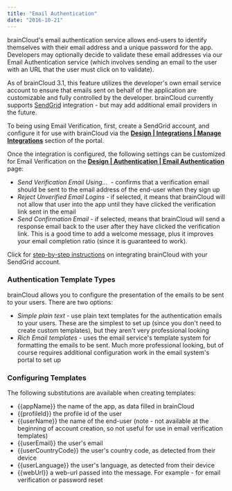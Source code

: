 ```yaml
---
title: "Email Authentication"
date: "2016-10-21"
---
```


brainCloud's email authentication service allows end-users to identify themselves with their email address and a unique password for the app. Developers may optionally decide to validate these email addresses via our Email Authentication service (which involves sending an email to the user with an URL that the user must click on to validate).

As of brainCloud 3.1, this feature utilizes the developer's own email service account to ensure that emails sent on behalf of the application are customizable and fully controlled by the developer. brainCloud currently supports [SendGrid](http://sendgrid.com) integration - but may add additional email providers in the future.

To being using Email Verification, first, create a SendGrid account, and configure it for use with brainCloud via the [**Design | Integrations | Manage Integrations**](https://portal.braincloudservers.com/admin/dashboard#/development/integrations-manage-integrations) section of the portal.

Once the integration is configured, the following settings can be customized for Email Verification on the [**Design | Authentication | Email Authentication**](https://portal.braincloudservers.com/admin/dashboard#/development/authentication-email) page:

- _Send Verification Email Using..._  - confirms that a verification email should be sent to the email address of the end-user when they sign up
- _Reject Unverified Email Logins_ - if selected, it means that brainCloud will not allow that user into the app until they have clicked the verification link sent in the email
- _Send Confirmation Email_ - if selected, means that brainCloud will send a response email back to the user after they have clicked the verification link. This is a good time to add a welcome message, plus it improves your email completion ratio (since it is guaranteed to work).

Click for [step-by-step instructions](/learn/portal-tutorials/email-integration-sendgrid/) on integrating brainCloud with your SendGrid account.

### Authentication Template Types

brainCloud allows you to configure the presentation of the emails to be sent to your users. There are two options:

- _Simple plain text_ - use plain text templates for the authentication emails to your users. These are the simplest to set up (since you don't need to create custom templates), but they aren't very professional looking
- _Rich Email templates_ - uses the email service's template system for formatting the emails to be sent. Much more professional looking, but of course requires additional configuration work in the email system's portal to set up

### Configuring Templates

The following substitutions are available when creating templates:

- {{appName}} the name of the app, as data filled in brainCloud
- {{profileId}} the profile id of the user
- {{userName}} the name of the end-user (note - not available at the beginning of account creation, so not useful for use in email verification templates)
- {{userEmail}} the user's email
- {{userCountryCode}} the user's country code, as detected from their device
- {{userLanguage}} the user's language, as detected from their device
- {{webUrl}} a web-url passed into the message. For example - for email verification or password reset
